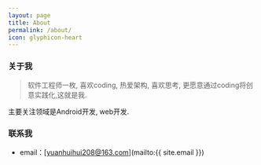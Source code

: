 ```yaml
---
layout: page
title: About
permalink: /about/
icon: glyphicon-heart
---
```


### 关于我

> 软件工程师一枚, 喜欢coding, 热爱架构, 喜欢思考, 更愿意通过coding将创意实践化,这就是我.

主要关注领域是Android开发, web开发.


### 联系我

* email：[yuanhuihui208@163.com](mailto:{{ site.email }})

